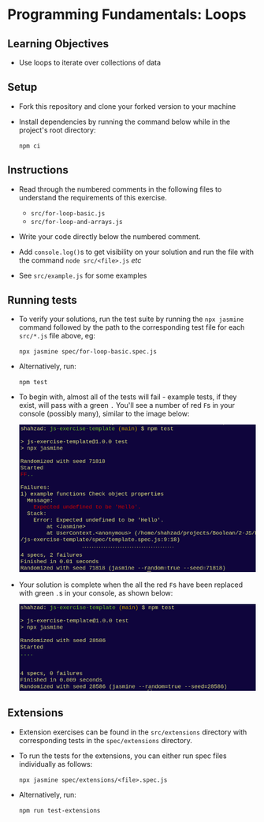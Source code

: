 # Programming Fundamentals: Loops

## Learning Objectives

- Use loops to iterate over collections of data

## Setup

- Fork this repository and clone your forked version to your machine
- Install dependencies by running the command below while in the project's root directory:

  `npm ci`

## Instructions

- Read through the numbered comments in the following files to understand the requirements of this exercise.
  - `src/for-loop-basic.js`
  - `src/for-loop-and-arrays.js`

- Write your code directly below the numbered comment.

- Add `console.log()`s to get visibility on your solution and run the file with the command `node src/<file>.js` *etc*

- See `src/example.js` for some examples

## Running tests

- To verify your solutions, run the test suite by running the `npx jasmine` command followed by the path to the corresponding test file for each `src/*.js` file above, eg:

    `npx jasmine spec/for-loop-basic.spec.js`

- Alternatively, run:

  `npm test`

- To begin with, almost all of the tests will fail - example tests, if they exist, will pass with a green `.` You'll see a number of red `F`s in your console (possibly many), similar to the image below:

  ![](./img/test-fail.png)

- Your solution is complete when the all the red `F`s have been replaced with green `.`s in your console, as shown below:

  ![](./img/test-pass.png)

## Extensions

- Extension exercises can be found in the `src/extensions` directory with corresponding tests in the `spec/extensions` directory.

- To run the tests for the extensions, you can either run spec files individually as follows:

  `npx jasmine spec/extensions/<file>.spec.js`

- Alternatively, run:

  `npm run test-extensions`
